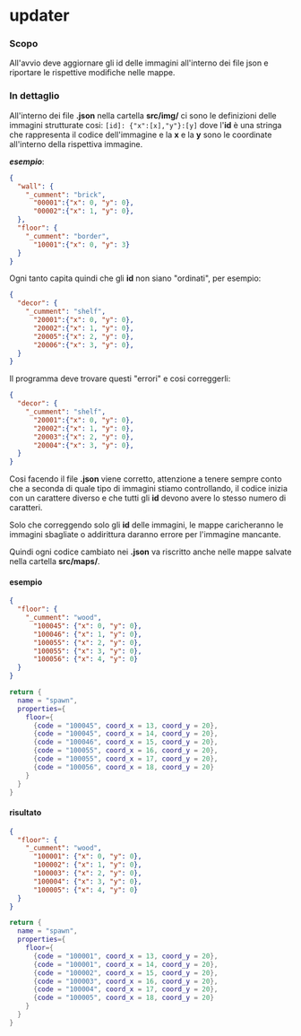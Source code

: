 # updater
### Scopo
All'avvio deve aggiornare gli id delle immagini all'interno dei file json e riportare le rispettive modifiche nelle mappe.

### In dettaglio
All'interno dei file **.json** nella cartella **src/img/**  ci sono le definizioni delle immagini strutturate cosi: `[id]: {"x":[x],"y"}:[y]` dove l'**id** è una stringa che rappresenta il codice dell'immagine e la **x** e la **y** sono le coordinate all'interno della rispettiva immagine.

***esempio***:
```json
{
  "wall": {
    "_cumment": "brick",
      "00001":{"x": 0, "y": 0},
      "00002":{"x": 1, "y": 0},
  },
  "floor": {
    "_cumment": "border",
      "10001":{"x": 0, "y": 3}
  }
}
```

Ogni tanto capita quindi che gli **id** non siano "ordinati", per esempio:
```json
{
  "decor": {
    "_cumment": "shelf",
      "20001":{"x": 0, "y": 0},
      "20002":{"x": 1, "y": 0},
      "20005":{"x": 2, "y": 0},
      "20006":{"x": 3, "y": 0},
  }
}
```
Il programma deve trovare questi "errori" e cosi correggerli:
```json
{
  "decor": {
    "_cumment": "shelf",
      "20001":{"x": 0, "y": 0},
      "20002":{"x": 1, "y": 0},
      "20003":{"x": 2, "y": 0},
      "20004":{"x": 3, "y": 0},
  }
}
```
Cosi facendo il file **.json** viene corretto, attenzione a tenere sempre conto che a seconda di quale tipo di immagini stiamo controllando, il codice inizia con un carattere diverso e che tutti gli **id** devono avere lo stesso numero di caratteri.

Solo che correggendo solo gli **id** delle immagini, le mappe caricheranno le immagini sbagliate o addirittura daranno errore per l'immagine mancante.

Quindi ogni codice cambiato nei **.json** va riscritto anche nelle mappe salvate nella cartella **src/maps/**.

#### esempio
```json
{
  "floor": {
    "_cumment": "wood",
      "100045": {"x": 0, "y": 0},
      "100046": {"x": 1, "y": 0},
      "100055": {"x": 2, "y": 0},
      "100055": {"x": 3, "y": 0},
      "100056": {"x": 4, "y": 0}
  }
}
```
```lua
return {
  name = "spawn",
  properties={
    floor={
      {code = "100045", coord_x = 13, coord_y = 20},
      {code = "100045", coord_x = 14, coord_y = 20},
      {code = "100046", coord_x = 15, coord_y = 20},
      {code = "100055", coord_x = 16, coord_y = 20},
      {code = "100055", coord_x = 17, coord_y = 20},
      {code = "100056", coord_x = 18, coord_y = 20}
    }
  }
}
```

#### risultato
```json
{
  "floor": {
    "_cumment": "wood",
      "100001": {"x": 0, "y": 0},
      "100002": {"x": 1, "y": 0},
      "100003": {"x": 2, "y": 0},
      "100004": {"x": 3, "y": 0},
      "100005": {"x": 4, "y": 0}
  }
}
```
```lua
return {
  name = "spawn",
  properties={
    floor={
      {code = "100001", coord_x = 13, coord_y = 20},
      {code = "100001", coord_x = 14, coord_y = 20},
      {code = "100002", coord_x = 15, coord_y = 20},
      {code = "100003", coord_x = 16, coord_y = 20},
      {code = "100004", coord_x = 17, coord_y = 20},
      {code = "100005", coord_x = 18, coord_y = 20}
    }
  }
}
```
